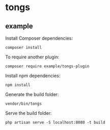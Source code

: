 # tongs

## example

Install Composer dependencies:

    composer install

To require another plugin:

    composer require example/tongs-plugin

Install npm dependencies:

    npm install

Generate the build folder:

    vendor/bin/tongs

Serve the build folder:

    php artisan serve -S localhost:8080 -t build
